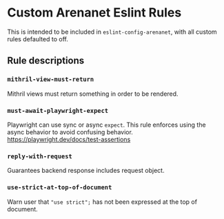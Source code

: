 # Custom Arenanet Eslint Rules

This is intended to be included in `eslint-config-arenanet`, with all custom rules defaulted to off.

## Rule descriptions

### `mithril-view-must-return`

Mithril views must return something in order to be rendered.

### `must-await-playwright-expect`

Playwright can use sync or async `expect`. This rule enforces using the async behavior to avoid confusing behavior. https://playwright.dev/docs/test-assertions 

### `reply-with-request`

Guarantees backend response includes request object.

### `use-strict-at-top-of-document`

Warn user that `"use strict";` has not been expressed at the top of document.